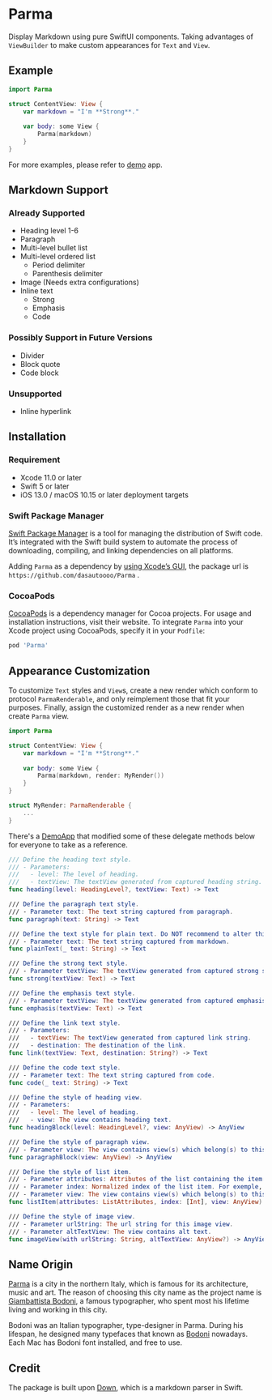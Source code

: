 # Parma
Display Markdown using pure SwiftUI components. Taking advantages of `ViewBuilder` to make custom appearances for `Text` and `View`.

## Example
```swift
import Parma

struct ContentView: View {
    var markdown = "I'm **Strong**."
    
    var body: some View {
        Parma(markdown)
    }
}
```
For more examples, please refer to [demo][1] app.

## Markdown Support
### Already Supported
* Heading level 1-6
* Paragraph
* Multi-level bullet list
* Multi-level ordered list
    * Period delimiter
    * Parenthesis delimiter
* Image (Needs extra configurations)
* Inline text
    * Strong
    * Emphasis
    * Code

### Possibly Support in Future Versions
* Divider
* Block quote
* Code block

### Unsupported
* Inline hyperlink

## Installation
### Requirement
* Xcode 11.0 or later
* Swift 5 or later
* iOS 13.0 / macOS 10.15 or later deployment targets

### Swift Package Manager
[Swift Package Manager][2] is a tool for managing the distribution of Swift code. It’s integrated with the Swift build system to automate the process of downloading, compiling, and linking dependencies on all platforms.

Adding `Parma` as a dependency by [using Xcode’s GUI][3], the package url is `https://github.com/dasautoooo/Parma` .

### CocoaPods
[CocoaPods](https://cocoapods.org) is a dependency manager for Cocoa projects. For usage and installation instructions, visit their website. To integrate `Parma` into your Xcode project using CocoaPods, specify it in your `Podfile`:

```ruby
pod 'Parma'
```


## Appearance Customization
To customize `Text` styles and `View`s, create a new render which conform to protocol `ParmaRenderable`, and only reimplement those that fit your purposes. Finally, assign the customized render as a new render when create `Parma` view.

```swift
import Parma

struct ContentView: View {
    var markdown = "I'm **Strong**."
    
    var body: some View {
        Parma(markdown, render: MyRender())
    }
}

struct MyRender: ParmaRenderable {
    ...
}
```

There's a [DemoApp][4] that modified some of these delegate methods below for everyone to take as a reference.

```swift
/// Define the heading text style.
/// - Parameters:
///   - level: The level of heading.
///   - textView: The textView generated from captured heading string.
func heading(level: HeadingLevel?, textView: Text) -> Text

/// Define the paragraph text style.
/// - Parameter text: The text string captured from paragraph.
func paragraph(text: String) -> Text

/// Define the text style for plain text. Do NOT recommend to alter this if there's no special purpose.
/// - Parameter text: The text string captured from markdown.
func plainText(_ text: String) -> Text

/// Define the strong text style.
/// - Parameter textView: The textView generated from captured strong string.
func strong(textView: Text) -> Text

/// Define the emphasis text style.
/// - Parameter textView: The textView generated from captured emphasis string.
func emphasis(textView: Text) -> Text

/// Define the link text style.
/// - Parameters:
///   - textView: The textView generated from captured link string.
///   - destination: The destination of the link.
func link(textView: Text, destination: String?) -> Text

/// Define the code text style.
/// - Parameter text: The text string captured from code.
func code(_ text: String) -> Text

/// Define the style of heading view.
/// - Parameters:
///   - level: The level of heading.
///   - view: The view contains heading text.
func headingBlock(level: HeadingLevel?, view: AnyView) -> AnyView

/// Define the style of paragraph view.
/// - Parameter view: The view contains view(s) which belong(s) to this paragraph.
func paragraphBlock(view: AnyView) -> AnyView

/// Define the style of list item.
/// - Parameter attributes: Attributes of the list containing the item. Those must be considered for proper item rendering.
/// - Parameter index: Normalized index of the list item. For exemple, the index of the third item of a one level list would be `[2]` and the second item of a sublist appearing fourth in it's parent list would be `[3, 1]`.
/// - Parameter view: The view contains view(s) which belong(s) to this item.
func listItem(attributes: ListAttributes, index: [Int], view: AnyView) -> AnyView

/// Define the style of image view.
/// - Parameter urlString: The url string for this image view.
/// - Parameter altTextView: The view contains alt text.
func imageView(with urlString: String, altTextView: AnyView?) -> AnyView
```

## Name Origin
[Parma][5] is a city in the northern Italy, which is famous for its architecture, music and art. The reason of choosing this city name as the project name is [Giambattista Bodoni][6], a famous typographer, who spent most his lifetime living and working in this city.

Bodoni was an Italian typographer, type-designer in Parma. During his lifespan, he designed many typefaces that known as [Bodoni][7] nowadays. Each Mac has Bodoni font installed, and free to use.

## Credit
The package is built upon [Down][8], which is a markdown parser in Swift.

[1]:	https://github.com/dasautoooo/ParmaDemo
[2]:	https://swift.org/package-manager/
[3]:	https://developer.apple.com/documentation/xcode/adding_package_dependencies_to_your_app
[4]:	https://github.com/dasautoooo/ParmaDemo
[5]:	https://en.wikipedia.org/wiki/Parma
[6]:	https://en.wikipedia.org/wiki/Giambattista_Bodoni
[7]:	https://en.wikipedia.org/wiki/Bodoni
[8]:	https://github.com/iwasrobbed/Down
